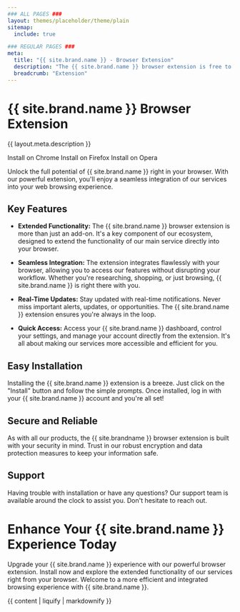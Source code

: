 ```yaml
---
### ALL PAGES ###
layout: themes/placeholder/theme/plain
sitemap:
  include: true

### REGULAR PAGES ###
meta:
  title: "{{ site.brand.name }} - Browser Extension"
  description: "The {{ site.brand.name }} browser extension is free to use on Chrome, Firefox & Opera. Get started for free today!"
  breadcrumb: "Extension"
---
```

# {{ site.brand.name }} Browser Extension
{{ layout.meta.description }}

<a class="btn btn-soft-primary download-parent-btn disabled" data-platform="chrome" disabled>Install on Chrome</a>
<a class="btn btn-soft-primary download-parent-btn disabled" data-platform="firefox" disabled>Install on Firefox</a>
<a class="btn btn-soft-primary download-parent-btn disabled" data-platform="opera" disabled>Install on Opera</a>

Unlock the full potential of {{ site.brand.name }} right in your browser. With our powerful extension, you'll enjoy a seamless integration of our services into your web browsing experience.

## Key Features

- **Extended Functionality:** The {{ site.brand.name }} browser extension is more than just an add-on. It's a key component of our ecosystem, designed to extend the functionality of our main service directly into your browser.

- **Seamless Integration:** The extension integrates flawlessly with your browser, allowing you to access our features without disrupting your workflow. Whether you're researching, shopping, or just browsing, {{ site.brand.name }} is right there with you.

- **Real-Time Updates:** Stay updated with real-time notifications. Never miss important alerts, updates, or opportunities. The {{ site.brand.name }} extension ensures you're always in the loop.

- **Quick Access:** Access your {{ site.brand.name }} dashboard, control your settings, and manage your account directly from the extension. It's all about making our services more accessible and efficient for you.

## Easy Installation

Installing the {{ site.brand.name }} extension is a breeze. Just click on the "Install" button and follow the simple prompts. Once installed, log in with your {{ site.brand.name }} account and you're all set!

## Secure and Reliable

As with all our products, the {{ site.brandname }} browser extension is built with your security in mind. Trust in our robust encryption and data protection measures to keep your information safe.

## Support

Having trouble with installation or have any questions? Our support team is available around the clock to assist you. Don't hesitate to reach out.

# Enhance Your {{ site.brand.name }} Experience Today

Upgrade your {{ site.brand.name }} experience with our powerful browser extension. Install now and explore the extended functionality of our services right from your browser. Welcome to a more efficient and integrated browsing experience with {{ site.brand.name }}.

{{ content | liquify | markdownify }}
